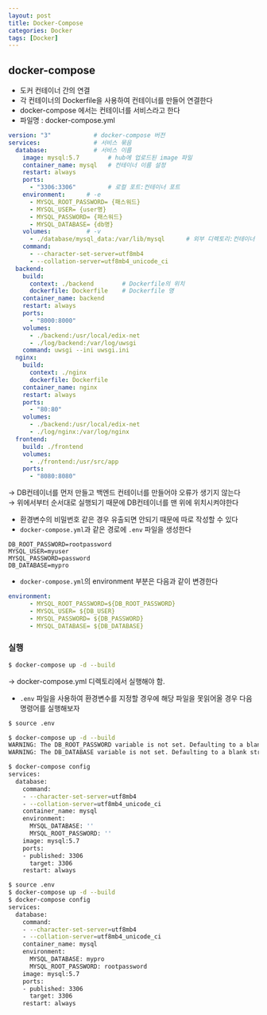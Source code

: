 ```yaml
---
layout: post
title: Docker-Compose
categories: Docker
tags: [Docker]
---
```


## docker-compose 
  * 도커 컨테이너 간의 연결
  * 각 컨테이너의 Dockerfile을 사용하여 컨테이너를 만들어 연결한다
  * docker-compose 에서는 컨테이너를 서비스라고 한다
  * 파일명 : docker-compose.yml

```yml
version: "3"            # docker-compose 버전
services:               # 서비스 묶음
  database:             # 서비스 이름
    image: mysql:5.7        # hub에 업로드된 image 파일
    container_name: mysql   # 컨테이너 이름 설정
    restart: always
    ports:
      - "3306:3306"         # 로컬 포트:컨테이너 포트
    environment:      # -e
      - MYSQL_ROOT_PASSWORD= {패스워드}
      - MYSQL_USER= {user명}
      - MYSQL_PASSWORD= {패스워드}
      - MYSQL_DATABASE= {db명}
    volumes:          # -v
      - ./database/mysql_data:/var/lib/mysql      # 외부 디렉토리:컨테이너 디렉토리
    command:
      - --character-set-server=utf8mb4
      - --collation-server=utf8mb4_unicode_ci
  backend:
    build: 
      context: ./backend        # Dockerfile의 위치
      dockerfile: Dockerfile    # Dockerfile 명
    container_name: backend
    restart: always
    ports:
      - "8000:8000"
    volumes:
      - ./backend:/usr/local/edix-net
      - ./log/backend:/var/log/uwsgi
    command: uwsgi --ini uwsgi.ini      
  nginx:
    build:
      context: ./nginx
      dockerfile: Dockerfile
    container_name: nginx
    restart: always
    ports:
      - "80:80"
    volumes:
      - ./backend:/usr/local/edix-net
      - ./log/nginx:/var/log/nginx
  frontend:
    build: ./frontend
    volumes:
      - ./frontend:/usr/src/app  
    ports:
      - "8080:8080"
```
→ DB컨테이너를 먼저 만들고 백엔드 컨테이너를 만들어야 오류가 생기지 않는다  
→ 위에서부터 순서대로 실행되기 때문에 DB컨테이너를 맨 위에 위치시켜야한다


- 환경변수의 비밀번호 같은 경우 유출되면 안되기 때문에 따로 작성할 수 있다
- `docker-compose.yml`과 같은 경로에 `.env` 파일을 생성한다

```
DB_ROOT_PASSWORD=rootpassword
MYSQL_USER=myuser
MYSQL_PASSWORD=password
DB_DATABASE=mypro
```

- `docker-compose.yml`의 environment 부분은 다음과 같이 변경한다

```yml
environment:      
      - MYSQL_ROOT_PASSWORD=${DB_ROOT_PASSWORD}
      - MYSQL_USER= ${DB_USER}
      - MYSQL_PASSWORD= ${DB_PASSWORD}
      - MYSQL_DATABASE= ${DB_DATABASE}
```

### 실행

```bash
$ docker-compose up -d --build
```
→ docker-compose.yml 디렉토리에서 실행해야 함.

- `.env` 파일을 사용하여 환경변수를 지정할 경우에 해당 파일을 못읽어올 경우 다음 명령어를 실행해보자
```bash
$ source .env
```


```bash 
$ docker-compose up -d --build
WARNING: The DB_ROOT_PASSWORD variable is not set. Defaulting to a blank string.
WARNING: The DB_DATABASE variable is not set. Defaulting to a blank string.

$ docker-compose config
services:
  database:
    command:
    - --character-set-server=utf8mb4
    - --collation-server=utf8mb4_unicode_ci
    container_name: mysql
    environment:
      MYSQL_DATABASE: ''
      MYSQL_ROOT_PASSWORD: ''
    image: mysql:5.7
    ports:
    - published: 3306
      target: 3306
    restart: always

$ source .env
$ docker-compose up -d --build
$ docker-compose config
services:
  database:
    command:
    - --character-set-server=utf8mb4
    - --collation-server=utf8mb4_unicode_ci
    container_name: mysql
    environment:
      MYSQL_DATABASE: mypro
      MYSQL_ROOT_PASSWORD: rootpassword
    image: mysql:5.7
    ports:
    - published: 3306
      target: 3306
    restart: always

```